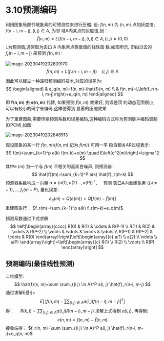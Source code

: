 #  3.10预测编码

利用图象局部邻域象素的可预测性来进行圧缩.
设: $f(n, m)$ 为 $(\mathrm{n}, \mathrm{m})$ 点的灰度值; $f(n-\mathrm{i}, \mathrm{m}-\mathrm{j}),(\mathrm{i}, \mathrm{j}) \in \mathrm{A}$, 为邻 域A内某点的灰度值,则：
$$
\hat{f}(n, m)=L(f(n-i, m-j),(i, j) \in A,(i, j) \neq(0,0)
$$
L为预测值,通常取为囱口 $\mathrm{A}$ 内象素点恢度值的线性函 数.如图所示, 即由㳡去的 $f_r(\mathrm{n}-\mathrm{i}, \mathrm{m}-\mathrm{j})$ 来预测 $f(\mathrm{n}, \mathrm{m})$ :

![image-20230419202809170](https://mypic-1312707183.cos.ap-nanjing.myqcloud.com/image-20230419202809170.png)
$$
\hat{f}(n, m)=L\left(f_r(n-i, m-j)\right) \quad(i, j) \in A
$$
因此可以建立一种递归预测编码技术,对应的误差为:
$$
\begin{aligned}
& e_q(n, m)=f(n, m)-\hat{f}(n, m) \\
& f(n, m)=L\left(f_r(n-i, m-j)\right)+e_q(n, m)
\end{aligned}
$$
即 $\mathbf{f}(\mathbf{n}, \mathbf{m})$ 由 $\mathbf{e}(\mathbf{n}, \mathbf{m})$ 代替, 如果预测 $\hat{f}(n, m)$ 效果好, 则误差项 的动态范围很小, 可以有较小的码字来编码,这样便得到 显著的压缩效果.

为了重建图象,需要传输预测系数和误差编码,这种编码方式称为预测脉冲编码调制(DPCM),如图:

![image-20230419202848913](https://mypic-1312707183.cos.ap-nanjing.myqcloud.com/image-20230419202848913.png)

假设图象的某一行 $f(n, m)(f(n, m)$ 记为 $f(m))$ 可用一平 稳自相关AR过程表示:
$$
f(m)=\sum_{k=1}^p a(k) f(m-k)+e(m) \quad E\left[e^2(m)\right]=\sigma^2
$$
其中e $(m)$ 为一个与 $f(m)$ 不相关的高斯白噪声, 则预测器：
$$
\hat{f}(m)=\sum_{k=1}^P a(k) \hat{f}_r(m-k)
$$
预测器系数构成一向量 $a=(a(1), a(2) \ldots, a(P))^{\top}, \quad$ 预测 窗口A内重建象素 $\left\{f_r(m-1), \ldots, f_r(m-P)\right.$, 量化误差:
$$
e_q(m)=Q(e(m))=Q[f(m)-\hat{f}(m)]
$$
重建图象行： $f_r(m)=\sum_{k=1}^p a(k) f_r(m-k)+e_q(m)$

预测系数通过下式求解
$$
\left[\begin{array}{cccc}
R(0) & R(1) & \cdots & R(P-1) \\
R(1) & R(2) & \cdots & R(P-2) \\
\vdots & \vdots & \vdots & \vdots \\
R(P-1) & R(P-2) & \cdots & R(0)
\end{array}\right]\left[\begin{array}{c}
a(1) \\
a(2) \\
\vdots \\
a(P)
\end{array}\right]=\left[\begin{array}{c}
R(1) \\
R(2) \\
\vdots \\
R(P)
\end{array}\right]
$$

## 预测编码(最佳线性预测)

二维模型:
$$
\hat{f}(n, m)=\sum \sum_{(i j) \in A}^P a(i, j) \hat{f}_r(n-i, m-j)
$$
通过求解E最小:
$$
\left.\left.E\left[\mid f(n, m)-\sum \sum_{(i, j) \in A} a(i, j) f(n-i), m-j\right)\right|^2\right]
$$
得： $\left.\quad R(k, l)=\sum \sum_{(i, j) \in A} a(i, j) R(n-i), m-j\right)$
求解上式得到 $a(i, j)$, 再得到:
$$
e(n, m)=f(n, m)-\hat{f}(n, m)
$$
接收端得： $f_r(n, m)=\sum \sum_{(i j) \in A}^P a(i, j) \hat{f}_r(n-i, m-j)+e_q(n, m)$